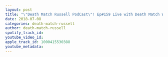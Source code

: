 ```yaml
---
layout: post
title: "\"Death Match Russell PodCast\"! Ep#159 Live with Death Match Wrestler \"MadManPondo\"! Memoris of a MadMan! Tune in!"
date: 2018-07-08
categories: death-match-russell
author: death-match-russell
spotify_track_id: 
youtube_video_id: 
apple_track_id: 1000415530388
youtube_metadata: 
---
```

